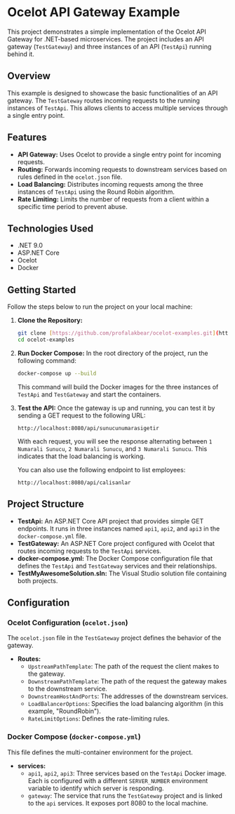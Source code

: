 # Ocelot API Gateway Example

This project demonstrates a simple implementation of the Ocelot API Gateway for .NET-based microservices. The project includes an API gateway (`TestGateway`) and three instances of an API (`TestApi`) running behind it.

## Overview

This example is designed to showcase the basic functionalities of an API gateway. The `TestGateway` routes incoming requests to the running instances of `TestApi`. This allows clients to access multiple services through a single entry point.

## Features

* **API Gateway:** Uses Ocelot to provide a single entry point for incoming requests.
* **Routing:** Forwards incoming requests to downstream services based on rules defined in the `ocelot.json` file.
* **Load Balancing:** Distributes incoming requests among the three instances of `TestApi` using the Round Robin algorithm.
* **Rate Limiting:** Limits the number of requests from a client within a specific time period to prevent abuse.

## Technologies Used

* .NET 9.0
* ASP.NET Core
* Ocelot
* Docker

## Getting Started

Follow the steps below to run the project on your local machine:

1.  **Clone the Repository:**
    ```sh
    git clone [https://github.com/profalakbear/ocelot-examples.git](https://github.com/profalakbear/ocelot-examples.git)
    cd ocelot-examples
    ```

2.  **Run Docker Compose:**
    In the root directory of the project, run the following command:
    ```sh
    docker-compose up --build
    ```
    This command will build the Docker images for the three instances of `TestApi` and `TestGateway` and start the containers.

3.  **Test the API:**
    Once the gateway is up and running, you can test it by sending a GET request to the following URL:
    ```
    http://localhost:8080/api/sunucunumarasigetir
    ```
    With each request, you will see the response alternating between `1 Numarali Sunucu`, `2 Numarali Sunucu`, and `3 Numarali Sunucu`. This indicates that the load balancing is working.

    You can also use the following endpoint to list employees:
    ```
    http://localhost:8080/api/calisanlar
    ```

## Project Structure

* **TestApi:** An ASP.NET Core API project that provides simple GET endpoints. It runs in three instances named `api1`, `api2`, and `api3` in the `docker-compose.yml` file.
* **TestGateway:** An ASP.NET Core project configured with Ocelot that routes incoming requests to the `TestApi` services.
* **docker-compose.yml:** The Docker Compose configuration file that defines the `TestApi` and `TestGateway` services and their relationships.
* **TestMyAwesomeSolution.sln:** The Visual Studio solution file containing both projects.

## Configuration

### Ocelot Configuration (`ocelot.json`)

The `ocelot.json` file in the `TestGateway` project defines the behavior of the gateway.

* **Routes:**
    * `UpstreamPathTemplate`: The path of the request the client makes to the gateway.
    * `DownstreamPathTemplate`: The path of the request the gateway makes to the downstream service.
    * `DownstreamHostAndPorts`: The addresses of the downstream services.
    * `LoadBalancerOptions`: Specifies the load balancing algorithm (in this example, "RoundRobin").
    * `RateLimitOptions`: Defines the rate-limiting rules.

### Docker Compose (`docker-compose.yml`)

This file defines the multi-container environment for the project.

* **services:**
    * `api1`, `api2`, `api3`: Three services based on the `TestApi` Docker image. Each is configured with a different `SERVER_NUMBER` environment variable to identify which server is responding.
    * `gateway`: The service that runs the `TestGateway` project and is linked to the `api` services. It exposes port 8080 to the local machine.